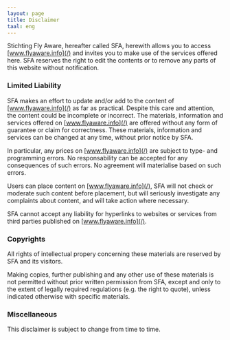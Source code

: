 ```yaml
---
layout: page
title: Disclaimer
taal: eng
---
```


Stichting Fly Aware, hereafter called SFA, herewith allows you to access [www.flyaware.info](/) and invites you to make use of the services offered here.
SFA reserves the right to edit the contents or to remove any parts of this website without notification.

### Limited Liability

SFA makes an effort to update and/or add to the content of [www.flyaware.info](/) as far as practical. Despite this care and attention, the content could be incomplete or incorrect.
The materials, information and services offered on [www.flyaware.info](/) are offered without any form of guarantee or claim for correctness. These materials, information and services can be changed at any time, without prior notice by SFA.

In particular, any prices on [www.flyaware.info](/) are subject to type- and programming errors. No responsability can be accepted for any consequences of such errors. No agreement will materialise based on such errors.

Users can place content on [www.flyaware.info](/), SFA will not check or moderate such content before placement, but will seriously investigate any complaints about content, and will take action where necessary.

SFA cannot accept any liability for hyperlinks to websites or services from third parties published on [www.flyaware.info](/).

### Copyrights

All rights of intellectual propery concerning these materials are reserved by SFA and its visitors.

Making copies, further publishing and any other use of these materials is not permitted without prior written permission from SFA, except and only to the extent of legally required regulations (e.g. the right to quote), unless indicated otherwise with specific materials.

### Miscellaneous

This disclaimer is subject to change from time to time.
